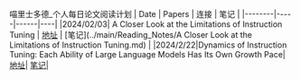 喵里士多德_个人每日论文阅读计划
| Date | Papers | 连接 | 笔记 |
|--------|-----|------|----|
|2024/02/03| A Closer Look at the Limitations of Instruction Tuning | [地址](https://arxiv.org/abs/2402.05119) | [笔记](../main/Reading_Notes/A Closer Look at the Limitations of Instruction Tuning.md) |
|2024/2/22|Dynamics of Instruction Tuning: Each Ability of Large Language Models Has Its Own Growth Pace| [地址](https://arxiv.org/abs/2310.19651)| [笔记](../main/Reading_Notes/Dynamics)|


